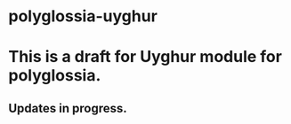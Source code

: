 # polyglossia-uyghur


# This is a draft for Uyghur module for polyglossia.

## Updates in progress.
